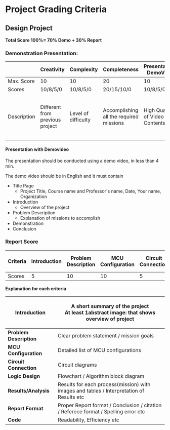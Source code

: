 # Project Grading Criteria

## Design Project&#x20;

**Total Score 100%= 70% Demo + 30% Report**

### Demonstration Presentation: &#x20;

<table><thead><tr><th width="179"></th><th>Creativity</th><th>Complexity</th><th>Completeness</th><th>Presentation&#x26; DemoVideo</th><th>Bonus_1</th><th>Bonus_2</th></tr></thead><tbody><tr><td>Max. Score</td><td>10</td><td>10</td><td>20</td><td>10</td><td>5</td><td>5</td></tr><tr><td>Scores</td><td>10/8/5/0</td><td>10/8/5/0</td><td>20/15/10/0</td><td>10/8/5/0</td><td></td><td></td></tr><tr><td>Description</td><td>Different from previous project</td><td>Level of difficulty  </td><td>Accomplishing all the required missions</td><td>High Quality of Video Contents </td><td>Peer Vote / Industry Expert Vote (Top 30%)</td><td>DemoVideo Award (1 team)</td></tr></tbody></table>

#### **Presentation with Demovideo**

The presentation should be conducted using a demo video, in less than 4 min. &#x20;

The demo video should be in English and it must contain

* Title Page
  * Project Title, Course name and Professor's name, Date, Your name, Organization
* Introduction
  * Overview of the project
* Problem Description
  * Explanation of missions to accomplish
* Demonstration
* Conclusion



### Report Score&#x20;



| **Criteria** | **Introduction** |  **Problem Description** | **MCU Configuration** | **Circuit Connection** | **Logic Design / Algorithm** | **Results/ Analysis** | **Report Format** | **Program Code** |
| ------------ | ---------------- | ------------------------ | --------------------- | ---------------------- | ---------------------------- | --------------------- | ----------------- | ---------------- |
| Scores       | 5                | 10                       | 10                    | 5                      | 20                           | 30                    | 10                | 10               |

**Explanation for each criteria**

| **Introduction**        | <p>A short summary of the project<br>At least 1abstract image: that shows overview of project</p> |
| ----------------------- | ------------------------------------------------------------------------------------------------- |
| **Problem Description** | Clear problem statement / mission goals                                                           |
| **MCU Configuration**   | Detailed list of MCU configurations                                                               |
| **Circuit Connection**  | Circuit diagrams                                                                                  |
| **Logic Design**        | Flowchart / Algorithm block diagram                                                               |
| **Results/Analysis**    | Results for each process(mission) with images and tables / Interpretation of Results etc          |
| **Report Format**       | Proper Report format / Conclusion / citation / Referece format / Spelling error etc               |
| **Code**                | Readability, Efficiency etc                                                                       |



